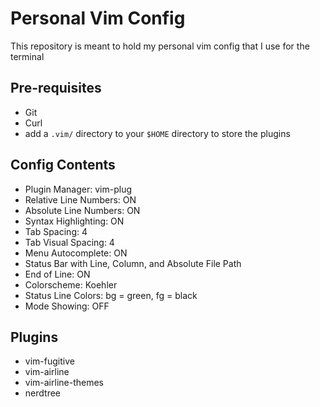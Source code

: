 # Personal Vim Config

This repository is meant to hold my personal vim config that I use for the terminal

## Pre-requisites
- Git
- Curl
- add a `.vim/` directory to your `$HOME` directory to store the plugins

## Config Contents
- Plugin Manager: vim-plug
- Relative Line Numbers: ON
- Absolute Line Numbers: ON
- Syntax Highlighting: ON
- Tab Spacing: 4
- Tab Visual Spacing: 4
- Menu Autocomplete: ON
- Status Bar with Line, Column, and Absolute File Path
- End of Line: ON
- Colorscheme: Koehler
- Status Line Colors: bg = green, fg = black
- Mode Showing: OFF

## Plugins
- vim-fugitive
- vim-airline
- vim-airline-themes
- nerdtree
